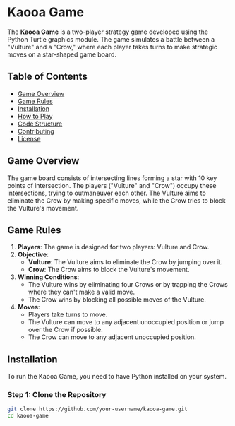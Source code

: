 # Kaooa Game

The **Kaooa Game** is a two-player strategy game developed using the Python Turtle graphics module. The game simulates a battle between a "Vulture" and a "Crow," where each player takes turns to make strategic moves on a star-shaped game board.

## Table of Contents

- [Game Overview](#game-overview)
- [Game Rules](#game-rules)
- [Installation](#installation)
- [How to Play](#how-to-play)
- [Code Structure](#code-structure)
- [Contributing](#contributing)
- [License](#license)

## Game Overview

The game board consists of intersecting lines forming a star with 10 key points of intersection. The players ("Vulture" and "Crow") occupy these intersections, trying to outmaneuver each other. The Vulture aims to eliminate the Crow by making specific moves, while the Crow tries to block the Vulture's movement.

## Game Rules

1. **Players**: The game is designed for two players: Vulture and Crow.
2. **Objective**:
   - **Vulture**: The Vulture aims to eliminate the Crow by jumping over it.
   - **Crow**: The Crow aims to block the Vulture's movement.
3. **Winning Conditions**:
   - The Vulture wins by eliminating four Crows or by trapping the Crows where they can't make a valid move.
   - The Crow wins by blocking all possible moves of the Vulture.
4. **Moves**:
   - Players take turns to move.
   - The Vulture can move to any adjacent unoccupied position or jump over the Crow if possible.
   - The Crow can move to any adjacent unoccupied position.

## Installation

To run the Kaooa Game, you need to have Python installed on your system.

### Step 1: Clone the Repository

```bash
git clone https://github.com/your-username/kaooa-game.git
cd kaooa-game
